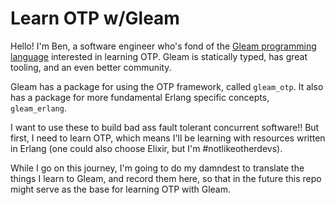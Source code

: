 # Learn OTP w/Gleam

Hello! I'm Ben, a software engineer who's fond of the [Gleam programming language](https://gleam.run/) interested in learning OTP. Gleam is statically typed, has great tooling, and an even better community.

Gleam has a package for using the OTP framework, called `gleam_otp`. It also has a package for more fundamental
Erlang specific concepts, `gleam_erlang`.

I want to use these to build bad ass fault tolerant concurrent software!! But first, I need to learn OTP,
which means I'll be learning with resources written in Erlang (one could also choose Elixir, but I'm #notlikeotherdevs).

While I go on this journey, I'm going to do my damndest to translate the things I learn to Gleam, and record
them here, so that in the future this repo might serve as the base for learning OTP with Gleam.




